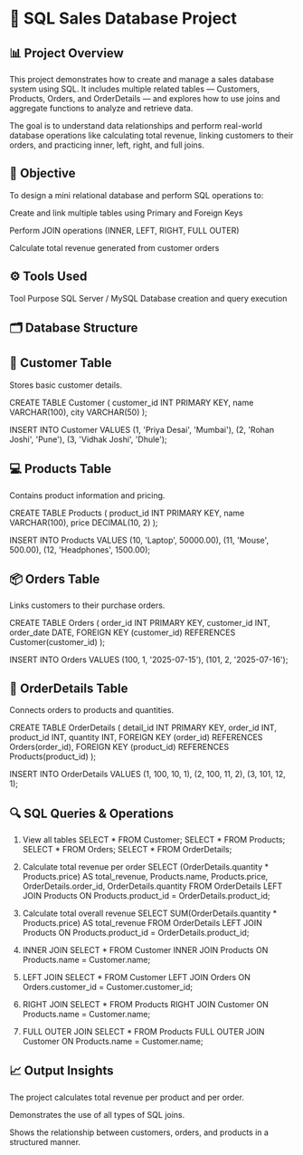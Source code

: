 
# 🧾 SQL Sales Database Project
## 📊 Project Overview

This project demonstrates how to create and manage a sales database system using SQL.
It includes multiple related tables — Customers, Products, Orders, and OrderDetails — and explores how to use joins and aggregate functions to analyze and retrieve data.

The goal is to understand data relationships and perform real-world database operations like calculating total revenue, linking customers to their orders, and practicing inner, left, right, and full joins.

## 🧠 Objective

To design a mini relational database and perform SQL operations to:

Create and link multiple tables using Primary and Foreign Keys

Perform JOIN operations (INNER, LEFT, RIGHT, FULL OUTER)

Calculate total revenue generated from customer orders

## ⚙️ Tools Used
Tool	Purpose
SQL Server / MySQL	Database creation and query execution

## 🗂️ Database Structure
## 🧍 Customer Table

Stores basic customer details.

CREATE TABLE Customer (
    customer_id INT PRIMARY KEY,
    name VARCHAR(100),
    city VARCHAR(50)
);

INSERT INTO Customer VALUES
(1, 'Priya Desai', 'Mumbai'),
(2, 'Rohan Joshi', 'Pune'),
(3, 'Vidhak Joshi', 'Dhule');

## 💻 Products Table

Contains product information and pricing.

CREATE TABLE Products (
    product_id INT PRIMARY KEY,
    name VARCHAR(100),
    price DECIMAL(10, 2)
);

INSERT INTO Products VALUES
(10, 'Laptop', 50000.00),
(11, 'Mouse', 500.00),
(12, 'Headphones', 1500.00);

## 📦 Orders Table

Links customers to their purchase orders.

CREATE TABLE Orders (
    order_id INT PRIMARY KEY,
    customer_id INT,
    order_date DATE,
    FOREIGN KEY (customer_id) REFERENCES Customer(customer_id)
);

INSERT INTO Orders VALUES
(100, 1, '2025-07-15'),
(101, 2, '2025-07-16');

## 🧾 OrderDetails Table

Connects orders to products and quantities.

CREATE TABLE OrderDetails (
    detail_id INT PRIMARY KEY,
    order_id INT,
    product_id INT,
    quantity INT,
    FOREIGN KEY (order_id) REFERENCES Orders(order_id),
    FOREIGN KEY (product_id) REFERENCES Products(product_id)
);

INSERT INTO OrderDetails VALUES
(1, 100, 10, 1),
(2, 100, 11, 2),
(3, 101, 12, 1);

## 🔍 SQL Queries & Operations
1. View all tables
SELECT * FROM Customer;
SELECT * FROM Products;
SELECT * FROM Orders;
SELECT * FROM OrderDetails;

2. Calculate total revenue per order
SELECT 
    (OrderDetails.quantity * Products.price) AS total_revenue,
    Products.name,
    Products.price,
    OrderDetails.order_id,
    OrderDetails.quantity
FROM OrderDetails
LEFT JOIN Products 
ON Products.product_id = OrderDetails.product_id;

3. Calculate total overall revenue
SELECT SUM(OrderDetails.quantity * Products.price) AS total_revenue
FROM OrderDetails
LEFT JOIN Products 
ON Products.product_id = OrderDetails.product_id;

4. INNER JOIN
SELECT * 
FROM Customer
INNER JOIN Products 
ON Products.name = Customer.name;

5. LEFT JOIN
SELECT * 
FROM Customer
LEFT JOIN Orders 
ON Orders.customer_id = Customer.customer_id;

6. RIGHT JOIN
SELECT * 
FROM Products
RIGHT JOIN Customer 
ON Products.name = Customer.name;

7. FULL OUTER JOIN
SELECT * 
FROM Products
FULL OUTER JOIN Customer 
ON Products.name = Customer.name;

## 📈 Output Insights

The project calculates total revenue per product and per order.

Demonstrates the use of all types of SQL joins.

Shows the relationship between customers, orders, and products in a structured manner.

